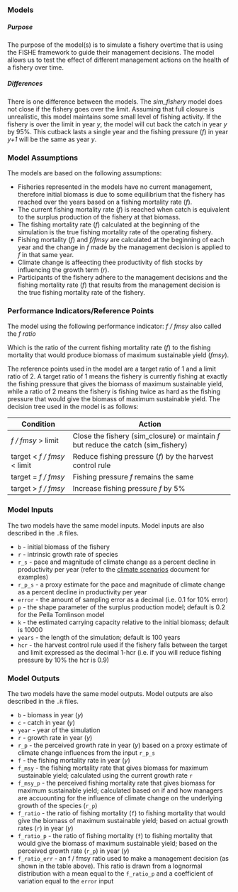 ### Models

##### Purpose

The purpose of the model(s) is to simulate a fishery overtime that is using the FISHE framework to guide their management decisions. The model allows us to test the effect of different management actions on the health of a fishery over time. 

##### Differences

There is one difference between the models. The *sim_fishery* model does not close if the fishery goes over the limit. Assuming that full closure is unrealistic, this model maintains some small level of fishing activity. If the fishery is over the limit in year *y*, the model will cut back the catch in year *y* by 95%. This cutback lasts a single year and the fishing pressure (*f*) in year *y+1* will be the same as year *y*. 

### Model Assumptions

The models are based on the following assumptions:

- Fisheries represented in the models have no current management, therefore initial biomass is due to some equilibrium that the fishery has reached over the years based on a fishing mortality rate (*f*).
- The current fishing mortality rate (*f*) is reached when catch is equivalent to the surplus production of the fishery at that biomass. 
- The fishing mortality rate (*f*) calculated at the beginning of the simulation is the true fishing mortality rate of the operating fishery.
- Fishing mortality (*f*) and *f/fmsy* are calculated at the beginning of each year and the change in *f* made by the management decision is applied to *f* in that same year.
- Climate change is affeecting thee productivity of fish stocks by influencing the growth term (*r*).
- Participants of the fishery adhere to the management decisions and the fishing mortality rate (*f*) that results from the management decision is the true fishing mortality rate of the fishery. 

### Performance Indicators/Reference Points

The model using the following performance indicator: *f / fmsy* also called the *f ratio*

Which is the ratio of the current fishing mortality rate (*f*) to the fishing mortality that would produce biomass of maximum sustainable yield (*fmsy*).

The reference points used in the model are a target ratio of 1 and a limit ratio of 2. A target ratio of 1 means the fishery is currently fishing at exactly the fishing pressure that gives the biomass of maximum sustainable yield, while a ratio of 2 means the fishery is fishing twice as hard as the fishing pressure that would give the biomass of maximum sustainable yield. The decision tree used in the model is as follows: 

| Condition                   | Action                                                       |
| --------------------------- | ------------------------------------------------------------ |
| *f / fmsy* > limit          | Close the fishery (sim_closure) or maintain *f* but reduce the catch (sim_fishery) |
| target < *f / fmsy* < limit | Reduce fishing pressure (*f*) by the harvest control rule    |
| target = *f / fmsy*         | Fishing pressure *f* remains the same                        |
| target > *f / fmsy*         | Increase fishing pressure *f* by 5%                          |

### Model Inputs

The two models have the same model inputs. Model inputs are also described in the `.R` files. 

-  `b` - initial biomass of the fishery
- `r` - intrinsic growth rate of species 
- `r_s` - pace and magnitude of climate change as a percent decline in productivity per year (refer to the [climate scenarios](./Reference/climate_scenarios.md) document for examples)
- `r_p_s` - a proxy estimate for the pace and magnitude of climate change as a percent decline in productivity per year
- `error` - the amount of sampling error as a decimal (i.e. 0.1 for 10% error)
- `p` - the shape parameter of the surplus production model; default is 0.2 for the Pella Tomlinson model 
- `k` - the estimated carrying capacity relative to the initial biomass; default is 10000
- `years` - the length of the simulation; default is 100 years
- `hcr` - the harvest control rule used if the fishery falls between the target and limit expressed as the decimal 1-hcr (i.e. if you will reduce fishing pressure by 10% the hcr is 0.9)

### Model Outputs

The two models have the same model outputs. Model outputs are also described in the `.R` files. 

- `b` - biomass in year (*y*)
- `c` - catch in year (*y*)
- `year` - year of the simulation
- `r` - growth rate in year (*y*)
- `r_p` - the perceived growth rate in year (*y*) based on a proxy estimate of climate change influences from the input `r_p_s`
- `f` - the fishing mortality rate in year (*y*) 
- `f_msy` - the fishing mortality rate that gives biomass for maximum sustainable yield; calculated using the current growth rate `r`
- `f_msy_p` - the perceived fishing mortality rate that gives biomass for maximum sustainable yield; calculated based on if and how managers are accuounting for the influence of climate change on the underlying growth of the species (`r_p`)
- `f_ratio` - the ratio of fishing mortality (`f`) to fishing mortality that would give the biomass of maximum sustainable yield; based on actual growth rates (`r`) in year (*y*)
- `f_ratio_p` - the ratio of fishing mortality (`f`) to fishing mortality that would give the biomass of maximum sustainable yield; based on the perceived growth rate (`r_p`) in year (*y*)
- `f_ratio_err` - an f / fmsy ratio used to make a management decision (as shown in the table above). This ratio is drawn from a lognormal distribution with a mean equal to the `f_ratio_p` and a coefficient of variation equal to the `error` input

